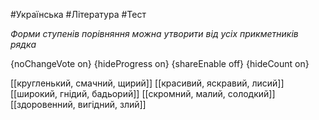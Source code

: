 #Українська #Література #Тест

*Форми ступенів порівняння можна утворити від усіх прикметників рядка*

{noChangeVote on}
{hideProgress on}
{shareEnable off}
{hideCount on}

[[кругленький, смачний, щирий]]
[[красивий, яскравий, лисий]]
[[широкий, гнідий, бадьорий]]
[[скромний, малий, солодкий]]
[[здоровенний, вигідний, злий]]
